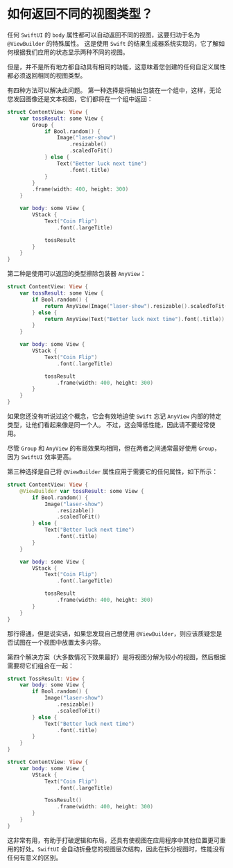 如何返回不同的视图类型？
===

任何 `SwiftUI` 的 `body` 属性都可以自动返回不同的视图，这要归功于名为 `@ViewBuilder` 的特殊属性。 这是使用 `Swift` 的结果生成器系统实现的，它了解如何根据我们应用的状态显示两种不同的视图。

但是，并不是所有地方都自动具有相同的功能，这意味着您创建的任何自定义属性都必须返回相同的视图类型。

有四种方法可以解决此问题。 第一种选择是将输出包装在一个组中，这样，无论您发回图像还是文本视图，它们都将在一个组中返回：

```swift
struct ContentView: View {
    var tossResult: some View {
        Group {
            if Bool.random() {
                Image("laser-show")
                    .resizable()
                    .scaledToFit()
            } else {
                Text("Better luck next time")
                    .font(.title)
            }
        }
        .frame(width: 400, height: 300)
    }

    var body: some View {
        VStack {
            Text("Coin Flip")
                .font(.largeTitle)

            tossResult
        }
    }
}
```

第二种是使用可以返回的类型擦除包装器 `AnyView`：

```swift
struct ContentView: View {
    var tossResult: some View {
        if Bool.random() {
            return AnyView(Image("laser-show").resizable().scaledToFit())
        } else {
            return AnyView(Text("Better luck next time").font(.title))
        }
    }

    var body: some View {
        VStack {
            Text("Coin Flip")
                .font(.largeTitle)

            tossResult
                .frame(width: 400, height: 300)                
        }
    }
}
```

如果您还没有听说过这个概念，它会有效地迫使 `Swift` 忘记 `AnyView` 内部的特定类型，让他们看起来像是同一个人。 不过，这会降低性能，因此请不要经常使用。

尽管 `Group` 和 `AnyView` 的布局效果均相同，但在两者之间通常最好使用 `Group`，因为 `SwiftUI` 效率更高。

第三种选择是自己将 `@ViewBuilder` 属性应用于需要它的任何属性，如下所示：

```swift
struct ContentView: View {
    @ViewBuilder var tossResult: some View {
        if Bool.random() {
            Image("laser-show")
                .resizable()
                .scaledToFit()
        } else {
            Text("Better luck next time")
                .font(.title)
        }
    }

    var body: some View {
        VStack {
            Text("Coin Flip")
                .font(.largeTitle)

            tossResult
                .frame(width: 400, height: 300)                
        }
    }
}
```

那行得通，但是说实话，如果您发现自己想使用 `@ViewBuilder`，则应该质疑您是否试图在一个视图中放置太多内容。

第四个解决方案（大多数情况下效果最好）是将视图分解为较小的视图，然后根据需要将它们组合在一起：

```swift
struct TossResult: View {
    var body: some View {
        if Bool.random() {
            Image("laser-show")
                .resizable()
                .scaledToFit()
        } else {
            Text("Better luck next time")
                .font(.title)
        }
    }
}

struct ContentView: View {
    var body: some View {
        VStack {
            Text("Coin Flip")
                .font(.largeTitle)

            TossResult()
                .frame(width: 400, height: 300)
        }
    }
}
```

这非常有用，有助于打破逻辑和布局，还具有使视图在应用程序中其他位置更可重用的好处。`SwiftUI` 会自动折叠您的视图层次结构，因此在拆分视图时，性能没有任何有意义的区别。
